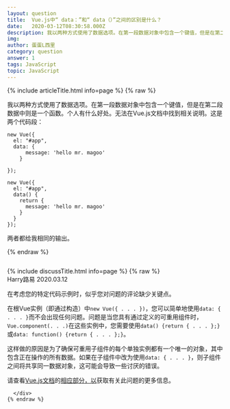 ```yaml
---
layout: question
title:  Vue.js中“ data：”和“ data（）”之间的区别是什么？
date:   2020-03-12T08:30:58.000Z
description: 我以两种方式使用了数据选项。在第一段数据对象中包含一个键值，但是在第二段数据中则是一个函数。个人有什么好处。无法在Vue.js文档中找到相关说明。这是两个...
img: 
author: 蛋蛋L西里
category: question
answer: 1
tags: JavaScript
topic: JavaScript
---
```

<div class="article-root">
  <div class="article">
    {% include articleTitle.html info=page %}
    {% raw %}
    <div class="article-content"><p><font style="vertical-align: inherit;"><font style="vertical-align: inherit;">我以两种方式使用了数据选项。</font><font style="vertical-align: inherit;">在第一段数据对象中包含一个键值，但是在第二段数据中则是一个函数。</font><font style="vertical-align: inherit;">个人有什么好处。无法在Vue.js文档中找到相关说明。这是两个代码段：</font></font></p>

<pre><code>new Vue({<font></font>
  el: "#app",<font></font>
  data: {<font></font>
      message: 'hello mr. magoo'<font></font>
    }<font></font>
<font></font>
});<font></font>
<font></font>
new Vue({<font></font>
  el: "#app",<font></font>
  data() {<font></font>
    return {<font></font>
      message: 'hello mr. magoo'<font></font>
    }<font></font>
  }<font></font>
});<font></font>
</code></pre>

<p><font style="vertical-align: inherit;"><font style="vertical-align: inherit;">两者都给我相同的输出。</font></font></p></div>
    {% endraw %}
  </div>
  <p style="height: 0;width:0;overflow: hidden;"> 第1136篇《Vue.js中“ data：”和“ data（）”之间的区别是什么？》来自Winter(https://github.com/aiyld/aiyld.github.io)的站点</p>
  <div class="discuss-wrapper">
    {% include discussTitle.html info=page %}
    {% raw %}
    <div class="discuss-item">
        <div class="discuss-parent">
          <div class="discuss-meta">
            <span class="discuss-user">Harry路易</span>
            <span class="discuss-time">2020.03.12</span>
          </div>
          <div class="discuss-comment"><p><font style="vertical-align: inherit;"><font style="vertical-align: inherit;">在考虑您的特定代码示例时，似乎您对问题的评论缺少关键点。</font></font></p>

<p><font style="vertical-align: inherit;"><font style="vertical-align: inherit;">在根Vue实例（即通过构造）中</font></font><code>new Vue({ . . . })</code><font style="vertical-align: inherit;"><font style="vertical-align: inherit;">，您可以简单地使用</font></font><code>data: { . . . }</code><font style="vertical-align: inherit;"><font style="vertical-align: inherit;">而不会出现任何问题。问题是当您具有通过定义的可重用组件时，</font></font><code>Vue.component(. . .)</code><font style="vertical-align: inherit;"><font style="vertical-align: inherit;">在这些实例中，您需要使用</font></font><code>data() {return { . . . };}</code><font style="vertical-align: inherit;"><font style="vertical-align: inherit;">或</font></font><code>data: function() {return { . . . };}</code><font style="vertical-align: inherit;"><font style="vertical-align: inherit;">。</font></font></p>

<p><font style="vertical-align: inherit;"><font style="vertical-align: inherit;">这样做的原因是为了确保可重用子组件的每个单独实例都有一个唯一的对象，其中包含正在操作的所有数据。</font><font style="vertical-align: inherit;">如果在子组件中改为使用</font></font><code>data: { . . . }</code><font style="vertical-align: inherit;"><font style="vertical-align: inherit;">，则子组件之间将共享同一数据对象，这可能会导致一些讨厌的错误。</font></font></p>

<p><font style="vertical-align: inherit;"><font style="vertical-align: inherit;">请查看</font></font><a href="https://vuejs.org/v2/guide/components.html#data-Must-Be-a-Function" rel="noreferrer"><font style="vertical-align: inherit;"><font style="vertical-align: inherit;">Vue.js文档</font></font></a><font style="vertical-align: inherit;"><font style="vertical-align: inherit;">的</font><a href="https://vuejs.org/v2/guide/components.html#data-Must-Be-a-Function" rel="noreferrer"><font style="vertical-align: inherit;">相应部分，以</font></a><font style="vertical-align: inherit;">获取有关此问题的更多信息。</font></font></p></div>
        </div>
        
      </div>
    {% endraw %}
  </div>
<div>
